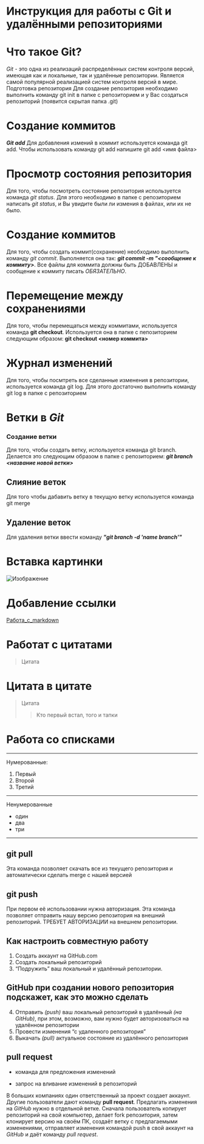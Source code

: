 # Инструкция для работы с Git и удалёнными репозиториями

# Что такое Git?

*Git* - это одна из реализаций распределённых систем контроля версий, имеющая как и локальные, так и удалённые репозитории. Является самой популярной реализацией систем контроля версий в мире.
Подготовка репозитория
Для создание репозитория необходимо выполнить команду git init  в папке с репозиторием и у Вас создаться репозиторий (появится скрытая папка .git)

# Создание коммитов

***Git add***
Для добавления измений в коммит используется команда git add. Чтобы использовать команду git add напишите git add <имя файла>

# Просмотр состояния репозитория
Для того, чтобы посмотреть состояние репозитория используется команда *git status*. Для этого необходимо в папке с репозиторием написать *git status*, и Вы увидите были ли измения в файлах, или их не было.

# Создание коммитов

Для того, чтобы создать коммит(сохранение) необходимо выполнить команду *git commit*. Выполняется она так: ***git commit -m "<сообщение к коммиту>***. Все файлы для коммита должны быть ДОБАВЛЕНЫ и сообщение к коммиту писать *ОБЯЗАТЕЛЬНО*.

# Перемещение между сохранениями

Для того, чтобы перемещаться между коммитами, используется команда **git checkout**. Используется она в папке с пепозиторием следующим образом: **git checkout <номер коммита>**

# Журнал изменений 
Для того, чтобы посмтреть все сделанные изменения в репозитории, используется команда git log. Для этого достаточно выполнить команду git log в папке с репозиторием

# Ветки в ***Git***

### Создание ветки



Для того, чтобы создать ветку, используется команда git branch. Делается это следующим образом в папке с репозиторием: ***git branch <название новой ветки>***

## Слияние веток

Для того чтобы дабавить ветку в текущую ветку используется команда git merge <name branch>

## Удаление веток
Для удаления ветки ввести команду ***"git branch -d 'name branch'"***

# Вставка картинки

![Изображение](https://encrypted-tbn0.gstatic.com/images?q=tbn:ANd9GcREqt3zor22wbHs4L_1ZhJ6Ybq_pMmVK_5VS4gR0Xae&s)

# Добавление ссылки
[Работа_с_markdown](https://lifehacker.ru/chto-takoe-markdown/)

# Работат с цитатами

>Цитата

# Цитата в цитате

>Цитата
>>Кто первый встал, того и тапки

# Работа со списками
---
Нумерованные:

1. Первый 
2. Второй
3. Третий
***
Ненумерованные

+ один
+ два
+ три 
***
## git pull
Эта команда позволяет скачать все из текущего репозитория и автоматически сделать merge с нашей версией

## git push
При первом её использовании нужна авторизация.
Эта команда позволяет отправить нашу версию репозитория на внешний репозиторий. ТРЕБУЕТ АВТОРИЗАЦИИ на внешнем репозитории.

## Как настроить совместную работу

1. Создать аккаунт на GitHub.com
2. Создать локальный репозиторий
3. “Подружить” ваш локальный и удалённый репозитории. 
    
## GitHub при создании нового репозитория подскажет, как это можно сделать
    
4. Отправить *(push)* ваш локальный репозиторий в удалённый *(на GitHub)*, при этом, возможно, вам нужно будет авторизоваться на удалённом репозитории
5. Провести изменения “с удаленного репозитория”
6. Выкачать *(pull)* актуальное состояние из удалённого репозитория

## pull request

- команда для предложения изменений 

- запрос на вливание изменений в репозиторий

В больших компаниях один ответственный за проект создает аккаунт. Другие пользователи дают команду **pull request**. Предлагать изменения на *GitHub* нужно в отдельной ветке. 
Сначала пользователь копирует репозиторий на свой компьютер, делает fork репозитория, затем клонирует версию на своём ПК, создаёт ветку с предлагаемыми изменениями, отправляет изменения командой push в свой аккаунт на *GitHub* и даёт команду *pull request*.